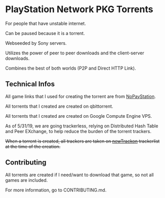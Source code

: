 # PlayStation Network PKG Torrents
For people that have unstable internet.

Can be paused because it is a torrent.

Webseeded by Sony servers.

Utilizes the power of peer to peer downloads and the client-server downloads.

Combines the best of both worlds (P2P and Direct HTTP Link).

## Technical Infos
All game links that I used for creating the torrent are from [NoPayStation](https://nopaystation.com/).

All torrents that I created are created on qbittorrent.

All torrents that I created are created on Google Compute Engine VPS.

As of 5/31/19, we are going trackerless, relying on Distributed Hash Table and Peer EXchange, to help reduce the burden of the torrent trackers.

~~When a torrent is created, all trackers are taken on [newTrackon](https://newtrackon.com/) trackerlist at the time of the creation.~~

## Contributing
All torrents are created if I need/want to download that game, so not all games are included.

For more information, go to CONTRIBUTING.md.
